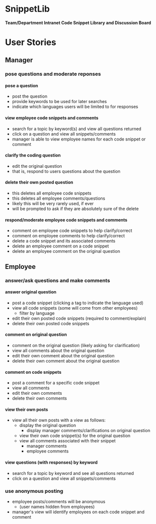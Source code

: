 
# SnippetLib

#### Team/Department Intranet Code Snippet Library and Discussion Board

# User Stories

## Manager 

### pose questions and moderate reponses

#### pose a question

+ post the question 
+ provide keywords to be used for later searches
+ indicate which languages users will be limited to for responses

#### view employee code snippets and comments

+ search for a topic by keyword(s) and view all questions returned
+ click on a question and view all snippets/comments
+ manager is able to view employee names for each code snippet or comment

#### clarify the coding question

+ edit the original question
+ that is, respond to users questions about the question

#### delete their own posted question

+ this deletes all employee code snippets
+ this deletes all employee comments/questions
+ likely this will be very rarely used, if ever
+ will be prompted to ask if they are absolutely sure of the delete

#### respond/moderate employee code snippets and comments

+ comment on employee code snippets to help clarify/correct
+ comment on employee comments to help clarify/correct
+ delete a code snippet and its associated comments
+ delete an employee comment on a code snippet
+ delete an employee comment on the original question


## Employee

### answer/ask questions and make comments

#### answer original question

+ post a code snippet (clicking a tag to indicate the language used)
+ view all code snippets (some will come from other employees)
  + filter by language
+ edit their own posted code snippets (required to comment/explain)
+ delete their own posted code snippets

#### comment on original question

+ comment on the original question (likely asking for clarification)
+ view all comments about the original question
+ edit their own comment about the original question
+ delete their own comment about the original question

#### comment on code snippets

+ post a comment for a specific code snippet
+ view all comments
+ edit their own comments
+ delete their own comments

#### view their own posts

+ view all their own posts with a view as follows:
  + display the original question
    + display manager comments/clarifications on original question
  + view their own code snippet(s) for the original question
  + view all comments associated with their snippet
    + manager comments
    + employee comments
    
#### view questions (with responses) by keyword

+ search for a topic by keyword and see all questions returned
+ click on a question and view all snippets/comments

### use anonymous posting

+ employee posts/comments will be anonymous 
  + (user names hidden from employees)
+ manager's view will identify employees on each code snippet and comment


